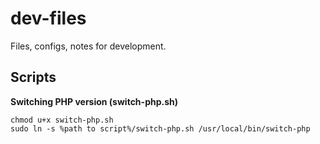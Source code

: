 # dev-files
Files, configs, notes for development.

## Scripts

**Switching PHP version (switch-php.sh)**
```
chmod u+x switch-php.sh
sudo ln -s %path to script%/switch-php.sh /usr/local/bin/switch-php
```